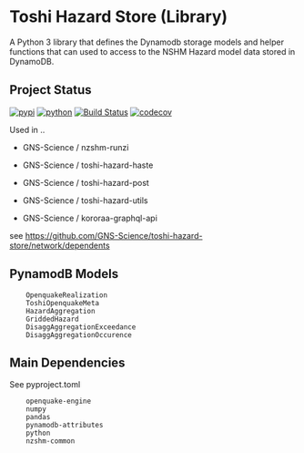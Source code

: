 # Toshi Hazard Store (Library)

A Python 3 library that defines the Dynamodb storage models and helper functions that can used to access to the NSHM Hazard model data stored in DynamoDB.

## Project Status

[![pypi](https://img.shields.io/pypi/v/toshi-hazard-store.svg)](https://pypi.org/project/toshi-hazard-store/)
[![python](https://img.shields.io/pypi/pyversions/toshi-hazard-store.svg)](https://pypi.org/project/toshi-hazard-store/)
[![Build Status](https://github.com/GNS-Science/toshi-hazard-store/actions/workflows/dev.yml/badge.svg)](https://github.com/GNS-Science/toshi-hazard-store/actions/workflows/dev.yml)
[![codecov](https://codecov.io/gh/GNS-Science/toshi-hazard-store/branch/main/graphs/badge.svg)](https://codecov.io/github/GNS-Science/toshi-hazard-store)


Used in ..

  - GNS-Science / nzshm-runzi
  
  - GNS-Science / toshi-hazard-haste
 
  - GNS-Science / toshi-hazard-post
 
  - GNS-Science / toshi-hazard-utils
 
  - GNS-Science / kororaa-graphql-api
 
 see https://github.com/GNS-Science/toshi-hazard-store/network/dependents
 
 ## PynamodB Models

```
    OpenquakeRealization
    ToshiOpenquakeMeta
    HazardAggregation
    GriddedHazard    
    DisaggAggregationExceedance
    DisaggAggregationOccurence
```

 ## Main Dependencies

See pyproject.toml

```
    openquake-engine
    numpy
    pandas
    pynamodb-attributes
    python
    nzshm-common
```
    